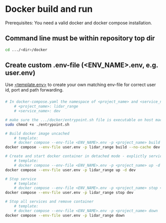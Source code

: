 # Docker build and run
Prerequisites: You need a valid docker and docker compose installation.

## Command line must be within repository top dir
```bash
cd .../<dir>/docker
```
## Create custom .env-file (<ENV_NAME>.env, e.g. user.env)
Use [<template.env>](./template.env) to create your own matching env-file for correct user id, port and path forwarding. 

### 
```bash
# In docker-compose.yaml the namespace of <project_name> and <service_name> were defined as:
    # <project_name>: lidar_range 
    # <service_name>: dev

# make sure the .../docker/entrypoint.sh file is executable on host machine
sudo chmod +x ./entrypoint.sh

# Build docker image uncached
    # template: 
    # docker compose --env-file <ENV_NAME>.env -p <project_name> build --no-cache <service_name>
docker compose --env-file user.env -p lidar_range build --no-cache dev

# Create and start docker container in detached mode - explictly service 'dev' from source image of project lidar_range
    # template: 
    # docker compose --env-file <ENV_NAME>.env -p <project_name> up -d <service_name>
docker compose --env-file user.env -p lidar_range up -d dev

# Stop service
    # template: 
    # docker compose --env-file <ENV_NAME>.env -p <project_name> stop <service_name>
docker compose --env-file user.env -p lidar_range stop dev

# Stop all services and remove container
    # template: 
    # docker compose --env-file <ENV_NAME>.env -p <project_name> down
docker compose --env-file user.env -p lidar_range down
```
